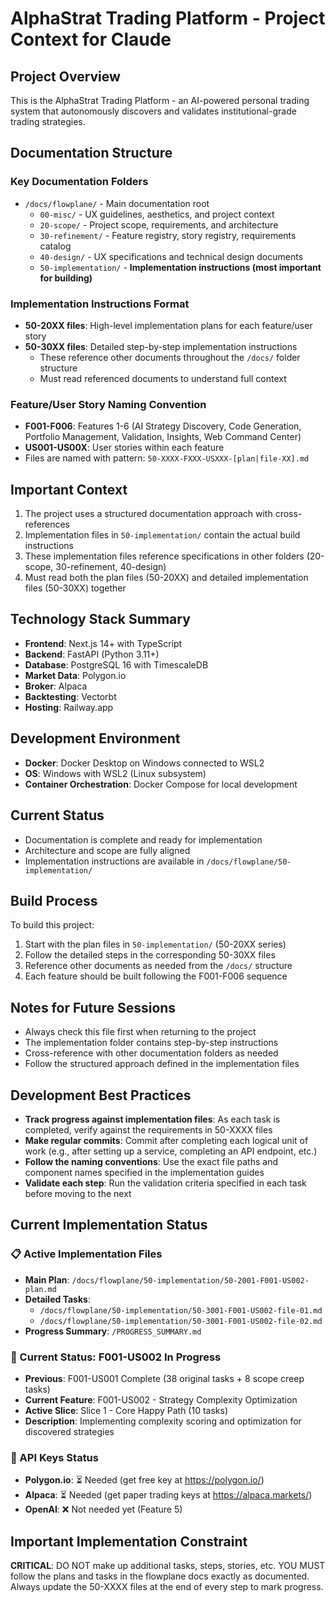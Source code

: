 # AlphaStrat Trading Platform - Project Context for Claude

## Project Overview
This is the AlphaStrat Trading Platform - an AI-powered personal trading system that autonomously discovers and validates institutional-grade trading strategies.

## Documentation Structure

### Key Documentation Folders
- `/docs/flowplane/` - Main documentation root
  - `00-misc/` - UX guidelines, aesthetics, and project context
  - `20-scope/` - Project scope, requirements, and architecture
  - `30-refinement/` - Feature registry, story registry, requirements catalog
  - `40-design/` - UX specifications and technical design documents
  - `50-implementation/` - **Implementation instructions (most important for building)**

### Implementation Instructions Format
- **50-20XX files**: High-level implementation plans for each feature/user story
- **50-30XX files**: Detailed step-by-step implementation instructions
  - These reference other documents throughout the `/docs/` folder structure
  - Must read referenced documents to understand full context

### Feature/User Story Naming Convention
- **F001-F006**: Features 1-6 (AI Strategy Discovery, Code Generation, Portfolio Management, Validation, Insights, Web Command Center)
- **US001-US00X**: User stories within each feature
- Files are named with pattern: `50-XXXX-FXXX-USXXX-[plan|file-XX].md`

## Important Context
1. The project uses a structured documentation approach with cross-references
2. Implementation files in `50-implementation/` contain the actual build instructions
3. These implementation files reference specifications in other folders (20-scope, 30-refinement, 40-design)
4. Must read both the plan files (50-20XX) and detailed implementation files (50-30XX) together

## Technology Stack Summary
- **Frontend**: Next.js 14+ with TypeScript
- **Backend**: FastAPI (Python 3.11+)
- **Database**: PostgreSQL 16 with TimescaleDB
- **Market Data**: Polygon.io
- **Broker**: Alpaca
- **Backtesting**: Vectorbt
- **Hosting**: Railway.app

## Development Environment
- **Docker**: Docker Desktop on Windows connected to WSL2
- **OS**: Windows with WSL2 (Linux subsystem)
- **Container Orchestration**: Docker Compose for local development

## Current Status
- Documentation is complete and ready for implementation
- Architecture and scope are fully aligned
- Implementation instructions are available in `/docs/flowplane/50-implementation/`

## Build Process
To build this project:
1. Start with the plan files in `50-implementation/` (50-20XX series)
2. Follow the detailed steps in the corresponding 50-30XX files
3. Reference other documents as needed from the `/docs/` structure
4. Each feature should be built following the F001-F006 sequence

## Notes for Future Sessions
- Always check this file first when returning to the project
- The implementation folder contains step-by-step instructions
- Cross-reference with other documentation folders as needed
- Follow the structured approach defined in the implementation files

## Development Best Practices
- **Track progress against implementation files**: As each task is completed, verify against the requirements in 50-XXXX files
- **Make regular commits**: Commit after completing each logical unit of work (e.g., after setting up a service, completing an API endpoint, etc.)
- **Follow the naming conventions**: Use the exact file paths and component names specified in the implementation guides
- **Validate each step**: Run the validation criteria specified in each task before moving to the next

## Current Implementation Status

### 📋 Active Implementation Files
- **Main Plan**: `/docs/flowplane/50-implementation/50-2001-F001-US002-plan.md`
- **Detailed Tasks**: 
  - `/docs/flowplane/50-implementation/50-3001-F001-US002-file-01.md`
  - `/docs/flowplane/50-implementation/50-3001-F001-US002-file-02.md`
- **Progress Summary**: `/PROGRESS_SUMMARY.md`

### 🚧 Current Status: F001-US002 In Progress
- **Previous**: F001-US001 Complete (38 original tasks + 8 scope creep tasks)
- **Current Feature**: F001-US002 - Strategy Complexity Optimization
- **Active Slice**: Slice 1 - Core Happy Path (10 tasks)
- **Description**: Implementing complexity scoring and optimization for discovered strategies

### 🔑 API Keys Status
- **Polygon.io**: ⏳ Needed (get free key at https://polygon.io/)
- **Alpaca**: ⏳ Needed (get paper trading keys at https://alpaca.markets/)
- **OpenAI**: ❌ Not needed yet (Feature 5)

## Important Implementation Constraint
**CRITICAL**: DO NOT make up additional tasks, steps, stories, etc. YOU MUST follow the plans and tasks in the flowplane docs exactly as documented. Always update the 50-XXXX files at the end of every step to mark progress.